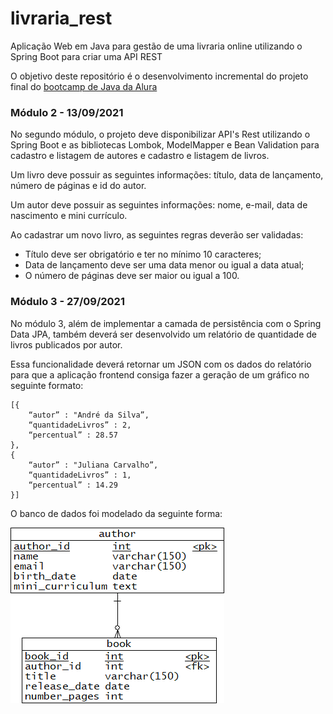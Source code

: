 # livraria_rest
Aplicação Web em Java para gestão de uma livraria online utilizando o Spring Boot para criar uma API REST


O objetivo deste repositório é o desenvolvimento incremental do projeto final do [bootcamp de Java da Alura](https://www.alura.com.br/bootcamp/back-end-java/matriculas-abertas)

### Módulo 2 - 13/09/2021

No segundo módulo, o projeto deve disponibilizar API's Rest utilizando o Spring Boot e as bibliotecas Lombok, ModelMapper e Bean Validation para cadastro e listagem de autores e cadastro e listagem de livros.

Um livro deve possuir as seguintes informações: título, data de lançamento, número de páginas e id do autor.

Um autor deve possuir as seguintes informações: nome, e-mail, data de nascimento e mini currículo. 

Ao cadastrar um novo livro, as seguintes regras deverão ser validadas:

- Título deve ser obrigatório e ter no mínimo 10 caracteres;
- Data de lançamento deve ser uma data menor ou igual a data atual;
- O número de páginas deve ser maior ou igual a 100.

### Módulo 3 - 27/09/2021

No módulo 3, além de implementar a camada de persistência com o Spring Data JPA, também deverá ser desenvolvido um relatório de quantidade de livros publicados por autor.

Essa funcionalidade deverá retornar um JSON com os dados do relatório para que a aplicação frontend consiga fazer a geração de um gráfico no seguinte formato:

```
[{
    “autor” : "André da Silva”,
    “quantidadeLivros” : 2,
    “percentual” : 28.57
},
{
    “autor” : "Juliana Carvalho”,
    “quantidadeLivros” : 1,
    “percentual” : 14.29
}]

```

O banco de dados foi modelado da seguinte forma:

![](./src/main/resources/static/img/210930-bookstore_erd.png)